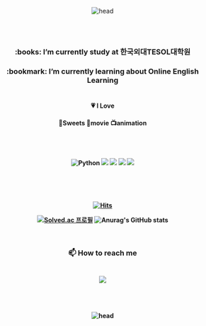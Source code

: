 <div align=center>
  
![head](https://capsule-render.vercel.app/api?type=egg&height=300&color=F8E2CF&text=Sarah's%20Github&fontColor=F46B92&fontAlignY=38&desc=ENGLISH%20EDUCATION%20and%20TECH&descAlignY=55&animation=twinkling)

<br>
<br>
  
<h3>:books: I’m currently study at 한국외대TESOL대학원
  
<h3>:bookmark: I’m currently learning about Online English Learning

<br>
<br>

<h4>💗 I Love
<h4>🍰Sweets 🎥movie 📺animation

<br>
<br>
<br>
<br>

<img alt="Python" src ="https://img.shields.io/badge/Python-3776AB.svg?&style=flat-square&logo=Python&logoColor=white"/> <img src="https://img.shields.io/badge/Github-181717?style=flat-square&logo=Github&logoColor=white"/> <img src="https://img.shields.io/badge/Git-F05032?style=flat-square&logo=Git&logoColor=white"/> <img src="https://img.shields.io/badge/Poe-5D5CDE?style=flat-square&logo=Poe&logoColor=white"/> <img src="https://img.shields.io/badge/Moodle-F98012?style=flat-square&logo=Moodle&logoColor=white"/> 


<br>
<br>
<br>

<div align=center>

[![Hits](https://hits.seeyoufarm.com/api/count/incr/badge.svg?url=https%3A%2F%2Fgithub.com%2FYoung2Eng&count_bg=%23FFDAC7&title_bg=%23FFADAD&icon=&icon_color=%23E7E7E7&title=hits&edge_flat=false)](https://hits.seeyoufarm.com) 

[![Solved.ac
프로필](http://mazassumnida.wtf/api/v2/generate_badge?boj=young2eng)](https://solved.ac/young2eng/) ![Anurag's GitHub stats](https://github-readme-stats.vercel.app/api?username=Young2Eng&show_icons=true&theme=rose)

</div>

<br>

<div align=center>

<h3> 📫 How to reach me
<br> 
<br>
<p><a href=mailto:hyeryungchoi95@gmail.com>
   <img src="https://img.shields.io/badge/Gmail-d14836?style=flat-square&logo=Gmail&logoColor=white&link=leegm1798@naver.com"/>
</a>

</div>

<br>
<br>
  
![head](https://capsule-render.vercel.app/api?type=egg&height=300&color=F8E2CF&fontSize=70&descAlign=49&descAlignY=53&fontAlign=50&fontAlignY=35&animation=twinkling&section=footer&reversal=false&fontColor=f7f5f5)

</div>
